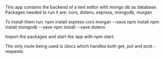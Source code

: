 This app contains the backend of a text editor with mongo db as database.
Packages needed to run it are:
cors, dotenv, express, mongodb, morgan

To install them run:
npm install express cors morgan --save
npm install
npm install mongodb --save
npm install --save dotenv

Import the packages and start the app with npm start.

The only route being used is /docs which handles both get, put and post -requests.